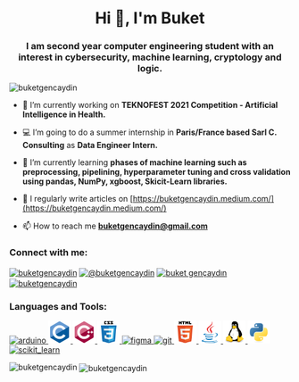 <h1 align="center">Hi 👋, I'm Buket</h1>
<h3 align="center">I am second year computer engineering student with an interest in cybersecurity, machine learning, cryptology and logic.</h3>

<p align="left"> <img src="https://komarev.com/ghpvc/?username=buketgencaydin&label=Profile%20views&color=0e75b6&style=flat" alt="buketgencaydin" /> </p>

- 🔭 I’m currently working on **TEKNOFEST 2021 Competition - Artificial Intelligence in Health.**

- 💻 I’m going to do a summer internship in **Paris/France based Sarl C. Consulting** as **Data Engineer Intern.** 

- 🌱 I’m currently learning **phases of machine learning such as preprocessing, pipelining, hyperparameter tuning and cross validation using pandas, NumPy, xgboost, Skicit-Learn libraries.**

- 📝 I regularly write articles on [https://buketgencaydin.medium.com/](https://buketgencaydin.medium.com/)

- 📫 How to reach me **buketgencaydin@gmail.com**


<h3 align="left">Connect with me:</h3>
<p align="left">
<a href="https://linkedin.com/in/buketgencaydin" target="blank"><img align="center" src="https://cdn.jsdelivr.net/npm/simple-icons@3.0.1/icons/linkedin.svg" alt="buketgencaydin" height="30" width="40" /></a>
<a href="https://medium.com/@buketgencaydin" target="blank"><img align="center" src="https://cdn.jsdelivr.net/npm/simple-icons@3.1.0/icons/medium.svg" alt="@buketgencaydin" height="30" width="40" /></a>
<a href="https://www.youtube.com/c/buket gençaydın" target="blank"><img align="center" src="https://cdn.jsdelivr.net/npm/simple-icons@3.1.0/icons/youtube.svg" alt="buket gençaydın" height="30" width="40" /></a>
<a href="https://www.hackerrank.com/buketgencaydin" target="blank"><img align="center" src="https://cdn.jsdelivr.net/npm/simple-icons@3.1.0/icons/hackerrank.svg" alt="buketgencaydin" height="30" width="40" /></a>
</p>

<h3 align="left">Languages and Tools:</h3>
<p align="left"> <a href="https://www.arduino.cc/" target="_blank"> <img src="https://cdn.worldvectorlogo.com/logos/arduino-1.svg" alt="arduino" width="40" height="40"/> </a> <a href="https://www.cprogramming.com/" target="_blank"> <img src="https://raw.githubusercontent.com/devicons/devicon/master/icons/c/c-original.svg" alt="c" width="40" height="40"/> </a> <a href="https://www.w3schools.com/cpp/" target="_blank"> <img src="https://raw.githubusercontent.com/devicons/devicon/master/icons/cplusplus/cplusplus-original.svg" alt="cplusplus" width="40" height="40"/> </a> <a href="https://www.w3schools.com/css/" target="_blank"> <img src="https://raw.githubusercontent.com/devicons/devicon/master/icons/css3/css3-original-wordmark.svg" alt="css3" width="40" height="40"/> </a> <a href="https://www.figma.com/" target="_blank"> <img src="https://www.vectorlogo.zone/logos/figma/figma-icon.svg" alt="figma" width="40" height="40"/> </a> <a href="https://git-scm.com/" target="_blank"> <img src="https://www.vectorlogo.zone/logos/git-scm/git-scm-icon.svg" alt="git" width="40" height="40"/> </a> <a href="https://www.w3.org/html/" target="_blank"> <img src="https://raw.githubusercontent.com/devicons/devicon/master/icons/html5/html5-original-wordmark.svg" alt="html5" width="40" height="40"/> </a> <a href="https://www.java.com" target="_blank"> <img src="https://raw.githubusercontent.com/devicons/devicon/master/icons/java/java-original.svg" alt="java" width="40" height="40"/> </a> <a href="https://www.linux.org/" target="_blank"> <img src="https://raw.githubusercontent.com/devicons/devicon/master/icons/linux/linux-original.svg" alt="linux" width="40" height="40"/> </a> <a href="https://www.python.org" target="_blank"> <img src="https://raw.githubusercontent.com/devicons/devicon/master/icons/python/python-original.svg" alt="python" width="40" height="40"/> </a> <a href="https://scikit-learn.org/" target="_blank"> <img src="https://upload.wikimedia.org/wikipedia/commons/0/05/Scikit_learn_logo_small.svg" alt="scikit_learn" width="40" height="40"/> </a> </p>

<p><img align="left" src="https://github-readme-stats.vercel.app/api/top-langs?username=buketgencaydin&show_icons=true&locale=en&layout=compact" alt="buketgencaydin" /></p>

<p>&nbsp;<img align="center" src="https://github-readme-stats.vercel.app/api?username=buketgencaydin&show_icons=true&locale=en" alt="buketgencaydin" /></p>



